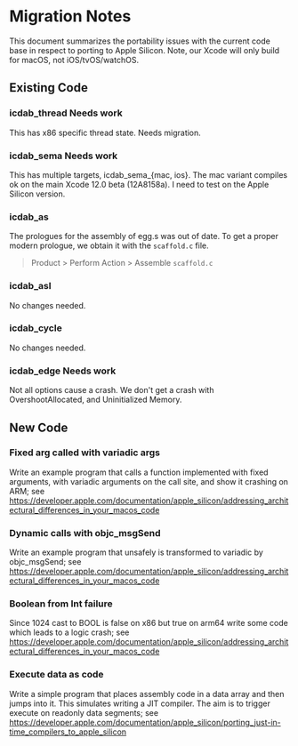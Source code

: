 # Migration Notes

This document summarizes the portability issues with the current code base in respect to porting
to Apple Silicon.  Note, our Xcode will only build for macOS, not iOS/tvOS/watchOS.

## Existing Code

### icdab_thread Needs work

This has x86 specific thread state.  Needs migration.

### icdab_sema Needs work

This has multiple targets, icdab_sema_{mac, ios}.  The mac variant compiles ok on the main Xcode 12.0 beta (12A8158a).  I need to test on the Apple Silicon version.

### icdab_as

The prologues for the assembly of egg.s was out of date.  To get a proper modern prologue, we obtain it with the `scaffold.c` file.
>  Product > Perform Action > Assemble `scaffold.c`

### icdab_asl

No changes needed.

### icdab_cycle

No changes needed.

### icdab_edge Needs work

Not all options cause a crash.  We don't get a crash with OvershootAllocated, and Uninitialized Memory.

## New Code

### Fixed arg called with variadic args

Write an example program that calls a function implemented with fixed arguments, with variadic arguments on the call site, and show it crashing on ARM; see https://developer.apple.com/documentation/apple_silicon/addressing_architectural_differences_in_your_macos_code

### Dynamic calls with objc_msgSend

Write an example program that unsafely is transformed to variadic by objc_msgSend; see https://developer.apple.com/documentation/apple_silicon/addressing_architectural_differences_in_your_macos_code

### Boolean from Int failure

Since 1024 cast to BOOL is false on x86 but true on arm64 write some code which leads to a logic crash; see https://developer.apple.com/documentation/apple_silicon/addressing_architectural_differences_in_your_macos_code

### Execute data as code

Write a simple program that places assembly code in a data array and then jumps into it.  This simulates writing a JIT compiler.  The aim is to trigger execute on readonly data segments; see https://developer.apple.com/documentation/apple_silicon/porting_just-in-time_compilers_to_apple_silicon

